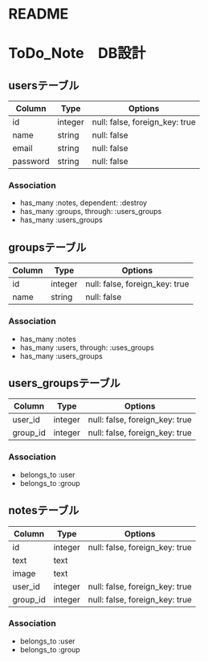 # README


# ToDo_Note　DB設計


## usersテーブル
|Column  |Type   |Options|
|--------|-------|-------|
|id      |integer|null: false, foreign_key: true|
|name    |string |null: false|
|email   |string |null: false|
|password|string |null: false|
### Association
- has_many :notes, dependent: :destroy
- has_many :groups, through: :users_groups
- has_many :users_groups



## groupsテーブル
|Column  |Type   |Options|
|--------|-------|-------|
|id      |integer|null: false, foreign_key: true|
|name    |string |null: false|
### Association
- has_many :notes
- has_many :users, through: :uses_groups
- has_many :users_groups



## users_groupsテーブル
|Column  |Type   |Options|
|--------|-------|-------|
|user_id |integer|null: false, foreign_key: true|
|group_id|integer|null: false, foreign_key: true|
### Association
- belongs_to :user
- belongs_to :group



## notesテーブル
|Column  |Type   |Options|
|--------|-------|-------|
|id      |integer|null: false, foreign_key: true|
|text    |text   |       |
|image   |text   |       |
|user_id |integer|null: false, foreign_key: true|
|group_id|integer|null: false, foreign_key: true|
### Association
- belongs_to :user
- belongs_to :group

